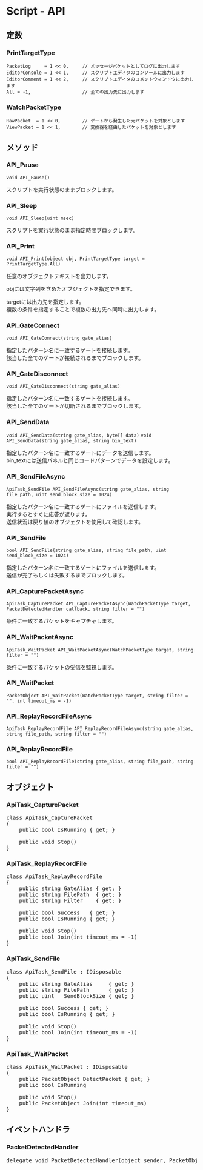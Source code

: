 <link href="../params.css" rel="stylesheet"></link>

# Script - API


## 定数

### PrintTargetType

    PacketLog     = 1 << 0,     // メッセージパケットとしてログに出力します
    EditorConsole = 1 << 1,     // スクリプトエディタのコンソールに出力します
    EditorComment = 1 << 2,     // スクリプトエディタのコメントウィンドウに出力します
    All = -1,                   // 全ての出力先に出力します

### WatchPacketType

    RawPacket  = 1 << 0,        // ゲートから発生した元パケットを対象とします
    ViewPacket = 1 << 1,        // 変換器を経由したパケットを対象とします

## メソッド

### API_Pause

`void API_Pause()`

スクリプトを実行状態のままブロックします。<br>

### API_Sleep

`void API_Sleep(uint msec)`

スクリプトを実行状態のまま指定時間ブロックします。

### API_Print

`void API_Print(object obj, PrintTargetType target = PrintTargetType.All)`

任意のオブジェクトテキストを出力します。

objには文字列を含めたオブジェクトを指定できます。

targetには出力先を指定します。<br>
複数の条件を指定することで複数の出力先へ同時に出力します。

### API_GateConnect

`void API_GateConnect(string gate_alias)`

指定したパターン名に一致するゲートを接続します。<br>
該当した全てのゲートが接続されるまでブロックします。

### API_GateDisconnect

`void API_GateDisconnect(string gate_alias)`

指定したパターン名に一致するゲートを接続します。<br>
該当した全てのゲートが切断されるまでブロックします。

### API_SendData

`void API_SendData(string gate_alias, byte[] data)`
`void API_SendData(string gate_alias, string bin_text)`

指定したパターン名に一致するゲートにデータを送信します。<br>
bin_textには送信パネルと同じコードパターンでデータを設定します。

### API_SendFileAsync

`ApiTask_SendFile API_SendFileAsync(string gate_alias, string file_path, uint send_block_size = 1024)`

指定したパターン名に一致するゲートにファイルを送信します。<br>
実行するとすぐに応答が返ります。<br>
送信状況は戻り値のオブジェクトを使用して確認します。<br>

### API_SendFile

`bool API_SendFile(string gate_alias, string file_path, uint send_block_size = 1024)`

指定したパターン名に一致するゲートにファイルを送信します。<br>
送信が完了もしくは失敗するまでブロックします。<br>

### API_CapturePacketAsync

`ApiTask_CapturePacket API_CapturePacketAsync(WatchPacketType target, PacketDetectedHandler callback, string filter = "")`

条件に一致するパケットをキャプチャします。

### API_WaitPacketAsync

`ApiTask_WaitPacket API_WaitPacketAsync(WatchPacketType target, string filter = "")`

条件に一致するパケットの受信を監視します。

### API_WaitPacket

`PacketObject API_WaitPacket(WatchPacketType target, string filter = "", int timeout_ms = -1)`

### API_ReplayRecordFileAsync

`ApiTask_ReplayRecordFile API_ReplayRecordFileAsync(string gate_alias, string file_path, string filter = "")`

### API_ReplayRecordFile

`bool API_ReplayRecordFile(string gate_alias, string file_path, string filter = "")`

## オブジェクト

### ApiTask_CapturePacket

<pre>
class ApiTask_CapturePacket
{
    public bool IsRunning { get; }

    public void Stop()
}
</pre>

### ApiTask_ReplayRecordFile

<pre>
class ApiTask_ReplayRecordFile
{
    public string GateAlias { get; }
    public string FilePath  { get; }
    public string Filter    { get; }

    public bool Success   { get; }
    public bool IsRunning { get; }

    public void Stop()
    public bool Join(int timeout_ms = -1)
}
</pre>

### ApiTask_SendFile

<pre>
class ApiTask_SendFile : IDisposable
{
    public string GateAlias     { get; }
    public string FilePath      { get; }
    public uint   SendBlockSize { get; }

    public bool Success { get; }
    public bool IsRunning { get; }

    public void Stop()
    public bool Join(int timeout_ms = -1)
}
</pre>

### ApiTask_WaitPacket

<pre>
class ApiTask_WaitPacket : IDisposable
{
    public PacketObject DetectPacket { get; }
    public bool IsRunning

    public void Stop()
    public PacketObject Join(int timeout_ms)
}
</pre>

## イベントハンドラ

### PacketDetectedHandler

<pre>
delegate void PacketDetectedHandler(object sender, PacketObject packet)
</pre>

<br><br>
